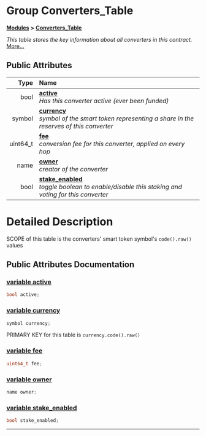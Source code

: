 
# Group Converters\_Table


[**Modules**](modules.md)
 **>** [**Converters\_Table**](group___converters___table.md)



_This table stores the key information about all converters in this contract._ [More...](#detailed-description)














## Public Attributes

| Type | Name |
| ---: | :--- |
|  bool | [**active**](group___converters___table.md#variable-active)  <br>_Has this converter active (ever been funded)_  |
|  symbol | [**currency**](group___converters___table.md#variable-currency)  <br>_symbol of the smart token_  _representing a share in the reserves of this converter_ |
|  uint64\_t | [**fee**](group___converters___table.md#variable-fee)  <br>_conversion fee for this converter, applied on every hop_  |
|  name | [**owner**](group___converters___table.md#variable-owner)  <br>_creator of the converter_  |
|  bool | [**stake\_enabled**](group___converters___table.md#variable-stake-enabled)  <br>_toggle boolean to enable/disable this staking and voting for this converter_  |










# Detailed Description


SCOPE of this table is the converters' smart token symbol's `code().raw()` values 

    
## Public Attributes Documentation


### <a href="#variable-active" id="variable-active">variable active </a>


```cpp
bool active;
```



### <a href="#variable-currency" id="variable-currency">variable currency </a>


```cpp
symbol currency;
```


PRIMARY KEY for this table is `currency.code().raw()` 

        

### <a href="#variable-fee" id="variable-fee">variable fee </a>


```cpp
uint64_t fee;
```



### <a href="#variable-owner" id="variable-owner">variable owner </a>


```cpp
name owner;
```



### <a href="#variable-stake-enabled" id="variable-stake-enabled">variable stake\_enabled </a>


```cpp
bool stake_enabled;
```



------------------------------
